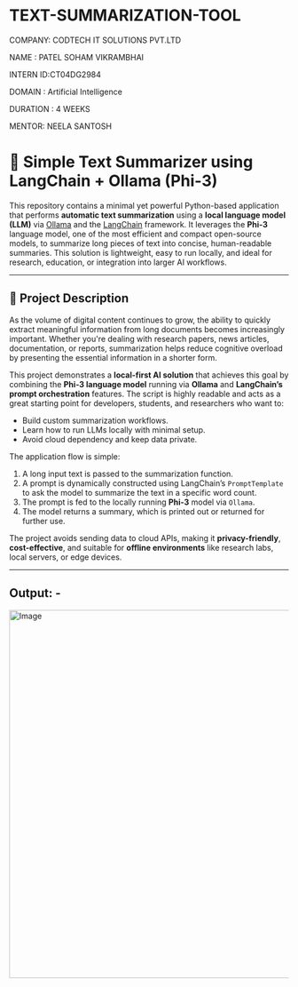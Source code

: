 # TEXT-SUMMARIZATION-TOOL

COMPANY: CODTECH IT SOLUTIONS PVT.LTD

NAME : PATEL SOHAM VIKRAMBHAI

INTERN ID:CT04DG2984

DOMAIN : Artificial Intelligence

DURATION : 4 WEEKS

MENTOR: NEELA SANTOSH

# 📝 Simple Text Summarizer using LangChain + Ollama (Phi-3)

This repository contains a minimal yet powerful Python-based application that performs **automatic text summarization** using a **local language model (LLM)** via [Ollama](https://ollama.com/) and the [LangChain](https://www.langchain.com/) framework. It leverages the **Phi-3** language model, one of the most efficient and compact open-source models, to summarize long pieces of text into concise, human-readable summaries. This solution is lightweight, easy to run locally, and ideal for research, education, or integration into larger AI workflows.

---

## 🧠 Project Description

As the volume of digital content continues to grow, the ability to quickly extract meaningful information from long documents becomes increasingly important. Whether you're dealing with research papers, news articles, documentation, or reports, summarization helps reduce cognitive overload by presenting the essential information in a shorter form.

This project demonstrates a **local-first AI solution** that achieves this goal by combining the **Phi-3 language model** running via **Ollama** and **LangChain’s prompt orchestration** features. The script is highly readable and acts as a great starting point for developers, students, and researchers who want to:

- Build custom summarization workflows.
- Learn how to run LLMs locally with minimal setup.
- Avoid cloud dependency and keep data private.

The application flow is simple:
1. A long input text is passed to the summarization function.
2. A prompt is dynamically constructed using LangChain’s `PromptTemplate` to ask the model to summarize the text in a specific word count.
3. The prompt is fed to the locally running **Phi-3** model via `Ollama`.
4. The model returns a summary, which is printed out or returned for further use.

The project avoids sending data to cloud APIs, making it **privacy-friendly**, **cost-effective**, and suitable for **offline environments** like research labs, local servers, or edge devices.

---

## Output: -

<img width="1778" height="663" alt="Image" src="https://github.com/user-attachments/assets/526d193b-e8bc-4cf6-820f-446040fc0e45" />



